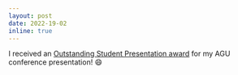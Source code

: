 ```yaml
---
layout: post
date: 2022-19-02
inline: true
---
```


I received an [Outstanding Student Presentation award](https://twitter.com/AndrewIWilliams/status/1495058060423069698) for my AGU conference presentation! :smile:
